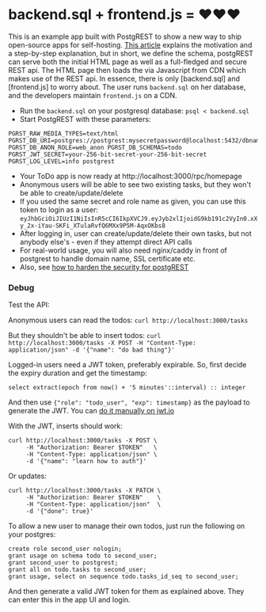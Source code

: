 # backend.sql + frontend.js = ❤️❤️❤️

This is an example app built with PostgREST to show a new way to ship open-source apps for self-hosting. [This article](https://blog.polyglot.network/backend.sql-+-frontend.js-love) explains the motivation and a step-by-step explanation, but in short, we define the schema, postgREST can serve both the initial HTML page as well as a full-fledged and secure REST api. The HTML page then loads the via Javascript from CDN which makes use of the REST api. In essence, there is only [backend.sql] and [frontend.js] to worry about. The user runs `backend.sql` on her database, and the developers maintain `frontend.js` on a CDN.

- Run the `backend.sql` on your postgresql database: `psql < backend.sql`
- Start PostgREST with these parameters:

```
PGRST_RAW_MEDIA_TYPES=text/html PGRST_DB_URI=postgres://postgrest:mysecretpassword@localhost:5432/dbname PGRST_DB_ANON_ROLE=web_anon PGRST_DB_SCHEMAS=todo PGRST_JWT_SECRET=your-256-bit-secret-your-256-bit-secret PGRST_LOG_LEVEL=info postgrest

```

- Your ToDo app is now ready at http://localhost:3000/rpc/homepage
- Anonymous users will be able to see two existing tasks, but they won't be able to create/update/delete
- If you used the same secret and role name as given, you can use this token to login as a user: `eyJhbGciOiJIUzI1NiIsInR5cCI6IkpXVCJ9.eyJyb2xlIjoidG9kb191c2VyIn0.xXy_2x-iYau-SKFi_XTulaRvfQ6MXx9P5M-AqxOKbs8`
- After logging in, user can create/update/delete their own tasks, but not anybody else's - even if they attempt direct API calls
- For real-world usage, you will also need nginx/caddy in front of postgrest to handle domain name, SSL certificate etc.
- Also, see [how to harden the security for postgREST](https://postgrest.org/en/stable/admin.html)

### Debug

Test the API:

Anonymous users can read the todos:
`curl http://localhost:3000/tasks`

But they shouldn't be able to insert todos:
`curl http://localhost:3000/tasks -X POST -H "Content-Type: application/json" -d '{"name": "do bad thing"}'`

Logged-in users need a JWT token, preferably expirable. So, first decide the expiry duration and get the timestamp:

`select extract(epoch from now() + '5 minutes'::interval) :: integer`

And then use `{"role": "todo_user", "exp": timestamp}` as the payload to generate the JWT. You can [do it manually on jwt.io](https://jwt.io/)

With the JWT, inserts should work:

```
curl http://localhost:3000/tasks -X POST \
     -H "Authorization: Bearer $TOKEN"   \
     -H "Content-Type: application/json" \
     -d '{"name": "learn how to auth"}'
```

Or updates:
```
curl http://localhost:3000/tasks -X PATCH \
     -H "Authorization: Bearer $TOKEN"    \
     -H "Content-Type: application/json"  \
     -d '{"done": true}'
```

To allow a new user to manage their own todos, just run the following on your postgres:

```
create role second_user nologin;
grant usage on schema todo to second_user;
grant second_user to postgrest;
grant all on todo.tasks to second_user;
grant usage, select on sequence todo.tasks_id_seq to second_user;
```

And then generate a valid JWT token for them as explained above. They can enter this in the app UI and login.
